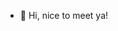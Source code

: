 - 👋 Hi, nice to meet ya!

<!---
victorserafim/victorserafim is a ✨ special ✨ repository because its `README.md` (this file) appears on your GitHub profile.
You can click the Preview link to take a look at your changes.
--->
